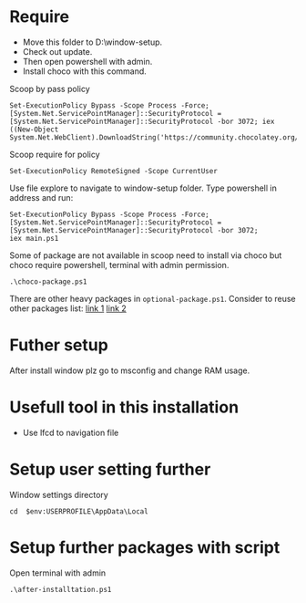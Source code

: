 # Require
- Move this folder to D:\window-setup.
- Check out update.
- Then open powershell with admin.
- Install choco with this command.


Scoop by pass policy
```
Set-ExecutionPolicy Bypass -Scope Process -Force; [System.Net.ServicePointManager]::SecurityProtocol = [System.Net.ServicePointManager]::SecurityProtocol -bor 3072; iex ((New-Object System.Net.WebClient).DownloadString('https://community.chocolatey.org/install.ps1'))
```

Scoop require for policy
```
Set-ExecutionPolicy RemoteSigned -Scope CurrentUser 
```

Use file explore to navigate to window-setup folder. Type powershell in address and run:
```
Set-ExecutionPolicy Bypass -Scope Process -Force; [System.Net.ServicePointManager]::SecurityProtocol = [System.Net.ServicePointManager]::SecurityProtocol -bor 3072;
iex main.ps1
```
Some of package are not available in scoop need to install via choco but choco require powershell, terminal with admin permission.
```
.\choco-package.ps1
```

There are other heavy packages in `optional-package.ps1`.
Consider to reuse other packages list:
[link 1](https://gist.github.com/jetstreamin/d59be158acb494bf0dbe2591c9385274)
[link 2](https://github.com/berkanuslu/choco-development-enviroment-setup/blob/main/setup_development_environment.ps1)

# Futher setup 
After install window plz go to msconfig and change RAM usage.

# Usefull tool in this installation 
- Use lfcd to navigation file


# Setup user setting further 
Window settings directory
```
cd  $env:USERPROFILE\AppData\Local
```

# Setup further packages with script
Open terminal with admin
```
.\after-installtation.ps1
```
